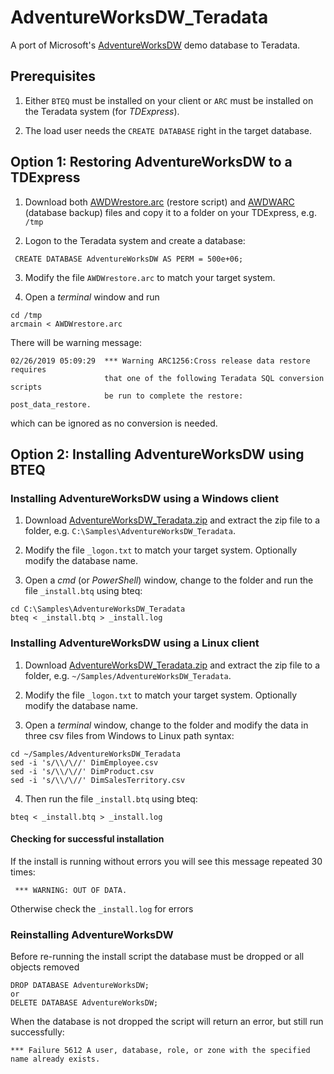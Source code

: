 # AdventureWorksDW_Teradata
A port of Microsoft's [AdventureWorksDW](https://github.com/Microsoft/sql-server-samples/tree/master/samples/databases/adventure-works/data-warehouse-install-script) demo database to Teradata.

## Prerequisites

 1. Either `BTEQ` must be installed on your client or `ARC` must be installed on the Teradata system (for *TDExpress*).

 2. The load user needs the `CREATE DATABASE` right in the target database.
  
## Option 1: Restoring AdventureWorksDW to a TDExpress

 1. Download both [AWDWrestore.arc](https://github.com/dnoeth/AdventureWorksDW_Teradata/blob/master/AWDWrestore.arc) (restore script) and [AWDWARC](https://github.com/dnoeth/AdventureWorksDW_Teradata/blob/master/AWDWARC) (database backup) files and copy it to a folder on your TDExpress, e.g. `/tmp`

 2. Logon to the Teradata system and create a database:
 
```
 CREATE DATABASE AdventureWorksDW AS PERM = 500e+06;
```

 3. Modify the file `AWDWrestore.arc` to match your target system.
 
 4. Open a *terminal* window and run 
 
```
cd /tmp
arcmain < AWDWrestore.arc 
```

There will be warning message:
```
02/26/2019 05:09:29  *** Warning ARC1256:Cross release data restore requires 
                     that one of the following Teradata SQL conversion scripts 
                     be run to complete the restore: post_data_restore.
```
which can be ignored as no conversion is needed.
  
## Option 2: Installing AdventureWorksDW using BTEQ

### Installing AdventureWorksDW using a Windows client

 1. Download [AdventureWorksDW_Teradata.zip](https://github.com/dnoeth/AdventureWorksDW_Teradata/releases/download/v1.0/AdventureWorksDW_Teradata.zip) and extract the zip file to a folder, e.g. `C:\Samples\AdventureWorksDW_Teradata`.
 2. Modify the file `_logon.txt` to match your target system. Optionally modify the database name.
 
 3. Open a *cmd* (or *PowerShell*) window, change to the folder and run the file `_install.btq` using bteq:
```
cd C:\Samples\AdventureWorksDW_Teradata
bteq < _install.btq > _install.log
```

### Installing AdventureWorksDW using a Linux client

 1. Download [AdventureWorksDW_Teradata.zip](https://github.com/dnoeth/AdventureWorksDW_Teradata/releases/download/v1.0/AdventureWorksDW_Teradata.zip) and extract the zip file to a folder, e.g. `~/Samples/AdventureWorksDW_Teradata`.
 2. Modify the file `_logon.txt` to match your target system. Optionally modify the database name.
 
 3. Open a *terminal* window, change to the folder and modify the data in three csv files from Windows to Linux path syntax:
```
cd ~/Samples/AdventureWorksDW_Teradata
sed -i 's/\\/\//' DimEmployee.csv
sed -i 's/\\/\//' DimProduct.csv
sed -i 's/\\/\//' DimSalesTerritory.csv
```
 4. Then run the file `_install.btq` using bteq:
```
bteq < _install.btq > _install.log
```
#### Checking for successful installation

If the install is running without errors you will see this message repeated 30 times: 
```
 *** WARNING: OUT OF DATA.
```

Otherwise check the `_install.log` for errors

### Reinstalling AdventureWorksDW

Before re-running the install script the database must be dropped or all objects removed
```
DROP DATABASE AdventureWorksDW;
or
DELETE DATABASE AdventureWorksDW;
```

When the database is not dropped the script will return an error, but still run successfully:
```
*** Failure 5612 A user, database, role, or zone with the specified name already exists.
```
